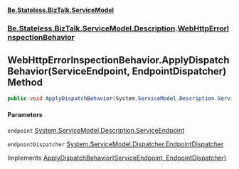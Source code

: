 #### [Be.Stateless.BizTalk.ServiceModel](README.md 'README')
### [Be.Stateless.BizTalk.ServiceModel.Description](Be.Stateless.BizTalk.ServiceModel.Description.md 'Be.Stateless.BizTalk.ServiceModel.Description').[WebHttpErrorInspectionBehavior](WebHttpErrorInspectionBehavior.md 'Be.Stateless.BizTalk.ServiceModel.Description.WebHttpErrorInspectionBehavior')

## WebHttpErrorInspectionBehavior.ApplyDispatchBehavior(ServiceEndpoint, EndpointDispatcher) Method

```csharp
public void ApplyDispatchBehavior(System.ServiceModel.Description.ServiceEndpoint endpoint, System.ServiceModel.Dispatcher.EndpointDispatcher endpointDispatcher);
```
#### Parameters

<a name='Be.Stateless.BizTalk.ServiceModel.Description.WebHttpErrorInspectionBehavior.ApplyDispatchBehavior(System.ServiceModel.Description.ServiceEndpoint,System.ServiceModel.Dispatcher.EndpointDispatcher).endpoint'></a>

`endpoint` [System.ServiceModel.Description.ServiceEndpoint](https://docs.microsoft.com/en-us/dotnet/api/System.ServiceModel.Description.ServiceEndpoint 'System.ServiceModel.Description.ServiceEndpoint')

<a name='Be.Stateless.BizTalk.ServiceModel.Description.WebHttpErrorInspectionBehavior.ApplyDispatchBehavior(System.ServiceModel.Description.ServiceEndpoint,System.ServiceModel.Dispatcher.EndpointDispatcher).endpointDispatcher'></a>

`endpointDispatcher` [System.ServiceModel.Dispatcher.EndpointDispatcher](https://docs.microsoft.com/en-us/dotnet/api/System.ServiceModel.Dispatcher.EndpointDispatcher 'System.ServiceModel.Dispatcher.EndpointDispatcher')

Implements [ApplyDispatchBehavior(ServiceEndpoint, EndpointDispatcher)](https://docs.microsoft.com/en-us/dotnet/api/System.ServiceModel.Description.IEndpointBehavior.ApplyDispatchBehavior#System_ServiceModel_Description_IEndpointBehavior_ApplyDispatchBehavior_System_ServiceModel_Description_ServiceEndpoint,System_ServiceModel_Dispatcher_EndpointDispatcher_ 'System.ServiceModel.Description.IEndpointBehavior.ApplyDispatchBehavior(System.ServiceModel.Description.ServiceEndpoint,System.ServiceModel.Dispatcher.EndpointDispatcher)')